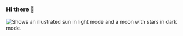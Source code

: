 ### Hi there 👋

<!--
**ScriptSprite/ScriptSprite** is a ✨ _special_ ✨ repository because its `README.md` (this file) appears on your GitHub profile.

- 🔭 I’m currently working on my Python skills 
- 🌱 I’m currently learning Data Science
- 🤔 I’m looking for help with transition into tech industry
- 💬 Ask me about ...
- 📫 How to reach me: Linkedin: https://www.linkedin.com/in/g-podgorska-7a679b1a1/
- ⚡ Fun fact: I have wide range of interest from rollerskating, psychology, learning new languages to python and programming. 
-->
<picture>
  <source media="(prefers-color-scheme: dark)" srcset="https://user-images.githubusercontent.com/25423296/163456776-7f95b81a-f1ed-45f7-b7ab-8fa810d529fa.png">
  <source media="(prefers-color-scheme: light)" srcset="https://user-images.githubusercontent.com/25423296/163456779-a8556205-d0a5-45e2-ac17-42d089e3c3f8.png">
  <img alt="Shows an illustrated sun in light mode and a moon with stars in dark mode." src="https://user-images.githubusercontent.com/25423296/163456779-a8556205-d0a5-45e2-ac17-42d089e3c3f8.png">
</picture>
